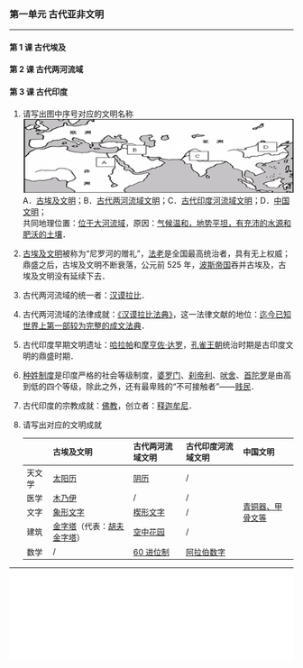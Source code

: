### 第一单元 古代亚非文明

---

#### 第 1 课 古代埃及

#### 第 2 课 古代两河流域

#### 第 3 课 古代印度

1. 请写出图中序号对应的文明名称
   ![wh-1-1.png](/assets/wh-1-1.png)
   A．<u>古埃及文明</u>；B．<u>古代两河流域文明</u>；C．<u>古代印度河流域文明</u>；D．<u>中国文明</u>；<br>
   共同地理位置：<u>位于大河流域</u>，原因：<u>气候温和，地势平坦，有充沛的水源和肥沃的土壤</u>．

2. <u>古埃及文明</u>被称为“尼罗河的赠礼”，<u>法老</u>是全国最高统治者，具有无上权威；鼎盛之后，古埃及文明不断衰落，公元前 525 年，<u>波斯帝国</u>吞并古埃及，古埃及文明没有延续下去．

3. 古代两河流域的统一者：<u>汉谟拉比</u>．

4. 古代两河流域的法律成就：<u>《汉谟拉比法典》</u>，这一法律文献的地位：<u>迄今已知世界上第一部较为完整的成文法典</u>．

5. 古代印度早期文明遗址：<u>哈拉帕</u>和<u>摩亨佐·达罗</u>，<u>孔雀王朝</u>统治时期是古印度文明的鼎盛时期．

6. <u>种姓制度</u>是印度严格的社会等级制度，<u>婆罗门</u>、<u>刹帝利</u>、<u>吠舍</u>、<u>首陀罗</u>是由高到低的四个等级，除此之外，还有最卑贱的“不可接触者”——<u>贱民</u>．

7. 古代印度的宗教成就：<u>佛教</u>，创立者：<u>释迦牟尼</u>．

8. 请写出对应的文明成就

    <div class="divider_top" />

    <table><thead><tr><th></th><th>古埃及文明</th><th>古代两河流域文明</th><th>古代印度河流域文明</th><th>中国文明</th></tr></thead><tbody><tr><td>天文学</td><td><u>太阳历</u></td><td><u>阴历</u></td><td>/</td><td rowspan="5"><u>青铜器、甲骨文等</u></td></tr><tr><td>医学</td><td><u>木乃伊</u></td><td>/</td><td>/</td></tr><tr><td>文字</td><td><u>象形文字</u></td><td><u>楔形文字</u></td><td>/</td></tr><tr><td>建筑</td><td><u>金字塔</u>（代表：<u>胡夫金字塔</u>）</td><td><u>空中花园</u></td><td>/</td></tr><tr><td>数学</td><td>/</td><td><u>60 进位制</u></td><td><u>阿拉伯数字</u></td></tr></tbody></table>

---

<iframe src="/assets/summaries-blank/hw-1-1.pdf" frameborder="0" width="100%" type="application/pdf"></iframe>
